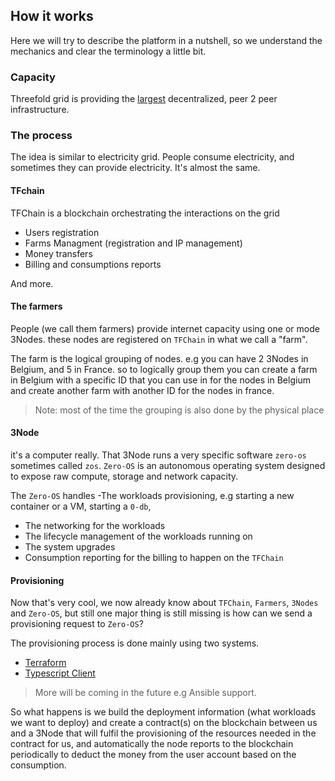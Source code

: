 ## How it works

Here we will try to describe the platform in a nutshell, so we understand the mechanics and clear the terminology a little bit.


### Capacity
Threefold grid is providing the [largest](https://explorer.threefold.io) decentralized, peer 2 peer infrastructure. 


### The process
The idea is similar to electricity grid. People consume electricity, and sometimes they can provide electricity. It's almost the same. 

#### TFchain
TFChain is a blockchain orchestrating the interactions on the grid

- Users registration
- Farms Managment (registration and IP management)
- Money transfers
- Billing and consumptions reports

And more.


#### The farmers
People (we call them farmers) provide internet capacity using one or mode 3Nodes. these nodes are registered on `TFChain` in what we call a "farm". 

The farm is the logical grouping of nodes. e.g you can have 2 3Nodes in Belgium, and 5 in France. so to logically group them you can create a farm in Belgium with a specific ID that you can use in for the nodes in Belgium and create another farm with another ID for the nodes in france. 

> Note: most of the time the grouping is also done by the physical place


#### 3Node
 it's a computer really. That 3Node runs a very specific software `zero-os` sometimes called `zos`. `Zero-OS` is an autonomous operating system designed to expose raw compute, storage and network capacity.

The `Zero-OS` handles 
-The workloads provisioning, e.g starting a new container or a VM, starting a `0-db`,
- The networking for the workloads
- The lifecycle management of the workloads running on 
- The system upgrades
- Consumption reporting for the billing to happen on the `TFChain`


#### Provisioning 
Now that's very cool, we now already know about `TFChain`, `Farmers`, `3Nodes` and `Zero-OS`, but still one major thing is still missing is how can we send a provisioning request to `Zero-OS`?

The provisioning process is done mainly using two systems.

- [Terraform](grid3_terraform_home) 
- [Typescript Client](grid3_javascript_home)

> More will be coming in the future e.g Ansible support.



So what happens is we build the deployment information (what workloads we want to deploy) and create a contract(s) on the blockchain between us and a 3Node that will fulfil the provisioning of the resources needed in the contract for us, and automatically the node reports to the blockchain periodically to deduct the money from the user account based on the consumption.